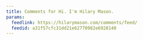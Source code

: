 ```yaml
---
title: Comments for Hi. I'm Hilary Mason.
params:
  feedlink: https://hilarymason.com/comments/feed/
  feedid: a31f57cfc31dd21e62770982e6928140
---
```

